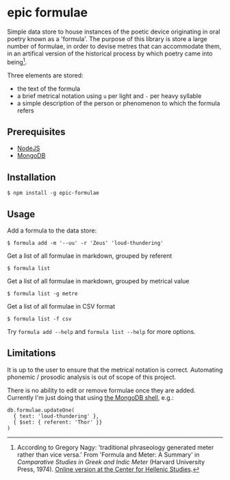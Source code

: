 epic formulae
=============

Simple data store to house instances of the poetic device originating in oral poetry known as a 'formula'. The purpose of this library is store a large number of formulae, in order to devise metres that can accommodate them, in an artifical version of the historical process by which poetry came into being[^1].

Three elements are stored:

* the text of the formula
* a brief metrical notation using `u` per light and `-` per heavy syllable
* a simple description of the person or phenomenon to which the formula refers

## Prerequisites

* [NodeJS](https://nodejs.org/en/)
* [MongoDB](https://www.mongodb.com/try/download/community)

## Installation

```sh-session
$ npm install -g epic-formulae
```

## Usage

Add a formula to the data store:

```sh-session
$ formula add -m '--uu' -r 'Zeus' 'loud-thundering'
```

Get a list of all formulae in markdown, grouped by referent

```sh-session
$ formula list
```

Get a list of all formulae in markdown, grouped by metrical value

```sh-session
$ formula list -g metre
```

Get a list of all formulae in CSV format

```sh-session
$ formula list -f csv
```

Try `formula add --help` and `formula list --help` for more options.

## Limitations

It is up to the user to ensure that the metrical notation is correct. Automating phonemic / prosodic analysis is out of scope of this project.

There is no ability to edit or remove formulae once they are added. Currently I'm just doing that using [the MongoDB shell](https://docs.mongodb.com/mongodb-shell/), e.g.:

```
db.formulae.updateOne(
  { text: 'loud-thundering' },
  { $set: { referent: 'Thor' }}
)
```

[^1]: According to Gregory Nagy: 'traditional phraseology generated meter rather than vice versa.' From 'Formula and Meter: A Summary' in _Comparative Studies in Greek and Indic Meter_ (Harvard University Press, 1974). [Online version at the Center for Hellenic Studies](https://chs.harvard.edu/chapter/6-formula-and-meter-a-summary/).
